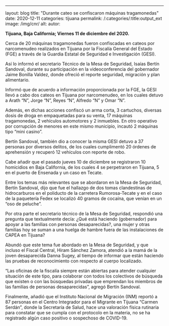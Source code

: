﻿---
layout: blog
title:  "Durante cateo se confiscaron máquinas tragamonedas"
date:   2020-12-11
categories: tijuana
permalink: /:categories/:title:output_ext
image: /img/cnr/
alt: 
autor: 
 
**Tijuana, Baja California; Viernes 11 de diciembre del 2020.**


Cerca de 20 máquinas tragamonedas fueron confiscadas en cateos por narcomenudeo realizados en Tijuana por la Fiscalía General del Estado (FGE) a través de la Guardia Estatal de Seguridad e Investigación (GESI). 


Así lo informó el secretario Técnico de la Mesa de Seguridad, Isaías Bertín Sandoval, durante su participación en la videoconferencia del gobernador Jaime Bonilla Valdez, donde ofreció el reporte seguridad, migración y plan alimentario. 


Informó que de acuerdo a información proporcionada por la FGE, la GESI llevó a cabo dos cateos en Tijuana por narcomenudeo, en los cuales detuvo a Arath “N”, Jorge “N”, Reyes “N”, Alfredo “N” y Omar “N”. 


Además, en dichas acciones confiscó un arma corta, 3 cartuchos, diversas dosis de droga en empaquetadas para su venta, 17 máquinas tragamonedas, 2 vehículos automotores y 2 inmuebles. En otro operativo por corrupción de menores en este mismo municipio, incautó 2 máquinas tipo “mini casino”. 


Bertín Sandoval, también dio a conocer la misma GESI detuvo a 37 personas por diversos delitos, de los cuales cumplimentó 20 órdenes de aprehensión y recuperó 12 vehículos con reporte de robo. 


Cabe añadir que el pasado jueves 10 de diciembre se registraron 10 homicidios en Baja California, de los cuales 4 se perpetraron en Tijuana, 5 en el puerto de Ensenada y un caso en Tecate. 


Entre los temas más relevantes que se abordaron en la Mesa de Seguridad, Bertín Sandoval, dijo que fue el hallazgo de dos tomas clandestinas de hidrocarburos en el poliducto de la carretera Rumorosa-Tecate y en el caso de la paquetería Fedex se localizó 40 gramos de cocaína, que venían en un “oso de peluche”. 


Por otra parte el secretario técnico de la Mesa de Seguridad, respondió una pregunta que textualmente decía: ¿Qué está haciendo (gobernador) para apoyar a las familias con personas desaparecidas?, una mujer y otras familias hoy se suman a una huelga de hambre fuera de las instalaciones de CAPEA en Tijuana? 


Abundó que este tema fue abordado en la Mesa de Seguridad, y que incluso el Fiscal Central, Hiram Sánchez Zamora, atendió a la mamá de la joven desaparecida Danna Sugey, al tiempo de informar que están haciendo las pruebas de reconocimiento con respecto al cuerpo localizado. 


“Las oficinas de la fiscalía siempre están abiertas para atender cualquier situación de este tipo, para colaborar con todos los colectivos de búsqueda que existen o con las búsquedas privadas que emprendan los miembros de las familias de personas desaparecidas”, agregó Bertín Sandoval. 


Finalmente, añadió que el Instituto Nacional de Migración (INM) reportó a 87 personas en el Centro Integrador para el Migrante en Tijuana “Carmen Serdán”, donde la Secretaría de Salud, hace una valoración física rutinaria para constatar que se cumpla con el protocolo en la materia, no se ha registrado algún caso positivo o sospechoso de COVID-19.
